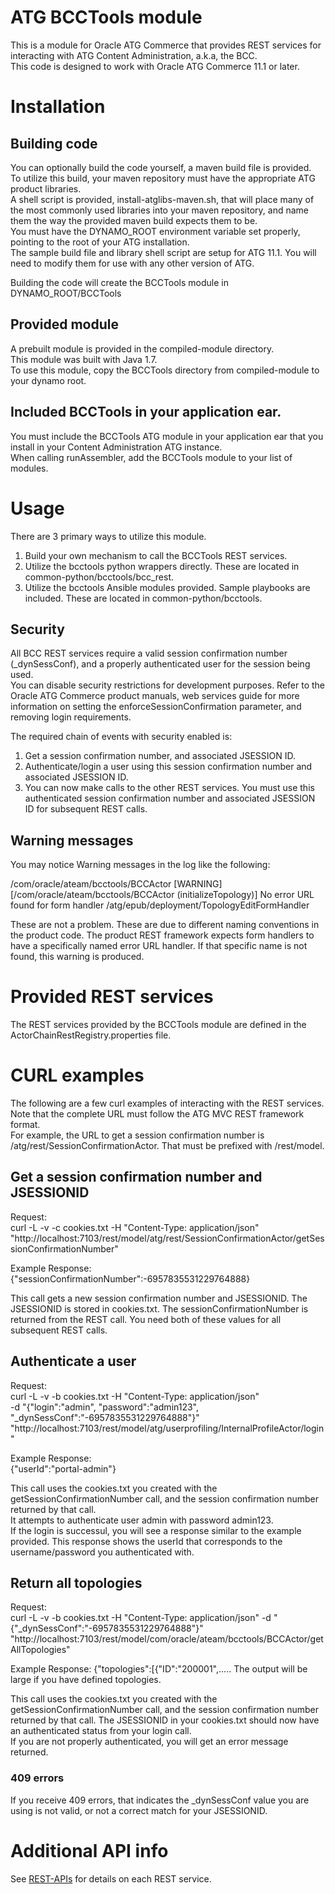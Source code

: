 # ATG BCCTools module

This is a module for Oracle ATG Commerce that provides REST services for interacting with ATG Content Administration, a.k.a, the BCC.  
This code is designed to work with Oracle ATG Commerce 11.1 or later.

# Installation

## Building code
You can optionally build the code yourself, a maven build file is provided.  
To utilize this build, your maven repository must have the appropriate ATG product libraries.  
A shell script is provided, install-atglibs-maven.sh, that will place many of the most commonly used libraries into your maven repository, and name them the way the provided maven build expects them to be.  
You must have the DYNAMO_ROOT environment variable set properly, pointing to the root of your ATG installation.  
The sample build file and library shell script are setup for ATG 11.1. You will need to modify them for use with any other version of ATG.  

Building the code will create the BCCTools module in DYNAMO_ROOT/BCCTools

## Provided module
A prebuilt module is provided in the compiled-module directory.  
This module was built with Java 1.7.  
To use this module, copy the BCCTools directory from compiled-module to your dynamo root.

## Included BCCTools in your application ear.
You must include the BCCTools ATG module in your application ear that you install in your Content Administration ATG instance.  
When calling runAssembler, add the BCCTools module to your list of modules.  

# Usage
There are 3 primary ways to utilize this module.  
1. Build your own mechanism to call the BCCTools REST services.  
2. Utilize the bcctools python wrappers directly. These are located in common-python/bcctools/bcc_rest.  
3. Utilize the bcctools Ansible modules provided. Sample playbooks are included. These are located in common-python/bcctools.  

## Security
All BCC REST services require a valid session confirmation number (_dynSessConf), and a properly authenticated user for the session being used.  
You can disable security restrictions for development purposes. Refer to the Oracle ATG Commerce product manuals, web services guide for more information on setting the enforceSessionConfirmation parameter, and removing login requirements.  

The required chain of events with security enabled is:  
1. Get a session confirmation number, and associated JSESSION ID.  
2. Authenticate/login a user using this session confirmation number and associated JSESSION ID.  
3. You can now make calls to the other REST services. You must use this authenticated session confirmation number and associated JSESSION ID for subsequent REST calls.  

## Warning messages
You may notice Warning messages in the log like the following:  

/com/oracle/ateam/bcctools/BCCActor [WARNING][/com/oracle/ateam/bcctools/BCCActor (initializeTopology)] No error URL found for form handler /atg/epub/deployment/TopologyEditFormHandler

These are not a problem. These are due to different naming conventions in the product code. The product REST framework expects form handlers to have a specifically named error URL handler. If that specific name is not found, this warning is produced.    


# Provided REST services
The REST services provided by the BCCTools module are defined in the ActorChainRestRegistry.properties file.
 
# CURL examples  
The following are a few curl examples of interacting with the REST services.  
Note that the complete URL must follow the ATG MVC REST framework format.  
For example, the URL to get a session confirmation number is /atg/rest/SessionConfirmationActor. That must be prefixed with /rest/model.


## Get a session confirmation number and JSESSIONID
Request:  
curl -L -v -c cookies.txt -H "Content-Type: application/json" "http://localhost:7103/rest/model/atg/rest/SessionConfirmationActor/getSessionConfirmationNumber"

Example Response:  
{"sessionConfirmationNumber":-6957835531229764888}

This call gets a new session confirmation number and JSESSIONID. The JSESSIONID is stored in cookies.txt. The sessionConfirmationNumber is returned from the REST call. You need both of these values for all subsequent REST calls.  

## Authenticate a user
Request:  
curl -L -v -b cookies.txt -H "Content-Type: application/json" \
-d "{\"login\":\"admin\", \"password\":\"admin123\", \"_dynSessConf\":\"-6957835531229764888\"}" "http://localhost:7103/rest/model/atg/userprofiling/InternalProfileActor/login"

Example Response:  
{"userId":"portal-admin"}

This call uses the cookies.txt you created with the getSessionConfirmationNumber call, and the session confirmation number returned by that call.  
It attempts to authenticate user admin with password admin123.  
If the login is successul, you will see a response similar to the example provided. This response shows the userId that corresponds to the username/password you authenticated with.  

## Return all topologies
Request:  
curl -L -v -b cookies.txt -H "Content-Type: application/json" -d "{\"_dynSessConf\":\"-6957835531229764888\"}" "http://localhost:7103/rest/model/com/oracle/ateam/bcctools/BCCActor/getAllTopologies"

Example Response:
{"topologies":[{"ID":"200001",.....
The output will be large if you have defined topologies.

This call uses the cookies.txt you created with the getSessionConfirmationNumber call, and the session confirmation number returned by that call.
The JSESSIONID in your cookies.txt should now have an authenticated status from your login call.  
If you are not properly authenticated, you will get an error message returned.

### 409 errors
If you receive 409 errors, that indicates the _dynSessConf value you are using is not valid, or not a correct match for your JSESSIONID.  

# Additional API info
See
[REST-APIs](https://github.com/oracle/atg-commerce-iaas/blob/master/BCCTools/REST-APIs.md)
for details on each REST service.

  
